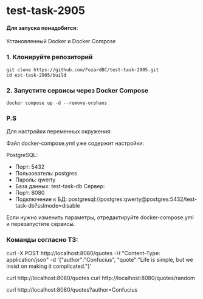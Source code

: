 # test-task-2905

#### Для запуска понадобится:
Установленный Docker и Docker Compose

### 1. Клонируйте репозиторий 
```
git clone https://github.com/FozardBC/test-task-2905.git
cd est-task-2905/build
```
### 2. Запустите сервисы через Docker Compose 
```
docker compose up -d --remove-orphans 
```
### P.S
Для настройки переменных окружения:

Файл docker-compose.yml уже содержит настройки:

PostgreSQL:
 - Порт: 5432
 - Пользователь: postgres
 - Пароль: qwerty
 - База данных: test-task-db
Сервер:
  - Порт: 8080
  - Подключение к БД: postgresql://postgres:qwerty@postgres:5432/test-task-db?sslmode=disable
  
Если нужно изменить параметры, отредактируйте docker-compose.yml и перезапустите сервисы.

### Команды согласно ТЗ:
curl -X POST http://localhost:8080/quotes -H "Content-Type: application/json" -d '{"author":"Confucius", "quote":"Life is simple, but we insist on making it complicated."}'

curl http://localhost:8080/quotes curl http://localhost:8080/quotes/random

curl http://localhost:8080/quotes?author=Confucius


